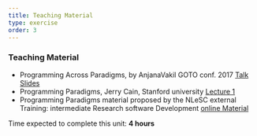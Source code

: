 ```yaml
---
title: Teaching Material  
type: exercise
order: 3
---
```


### **Teaching Material**


- Programming Across Paradigms, by AnjanaVakil GOTO conf. 2017  [Talk](https://www.youtube.com/watch?v=Pg3UeB-5FdA) [Slides](https://files.gotocon.com/uploads/slides/conference_3/78/original/Programming%20across%20Paradigms.pdf)
- Programming Paradigms, Jerry Cain, Stanford university [Lecture 1](https://www.youtube.com/watch?v=Ps8jOj7diA0)
- Programming Paradigms material proposed by the NLeSC external Training: intermediate Research software Development [online Material](https://carpentries-incubator.github.io/python-intermediate-development/33-programming-paradigms/index.html) 
 
Time expected to complete this unit: **4 hours**  
